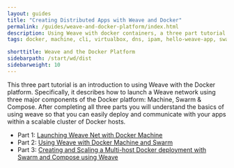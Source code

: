 ```yaml
---
layout: guides
title: "Creating Distributed Apps with Weave and Docker"
permalink: /guides/weave-and-docker-platform/index.html
description: Using Weave with docker containers, a three part tutorial
tags: docker, machine, cli, virtualbox, dns, ipam, hello-weave-app, swarm, compose, proxy, python, flask, redis

shorttitle: Weave and the Docker Platform
sidebarpath: /start/wd/dist
sidebarweight: 10
---
```


This three part tutorial is an introduction to using Weave with the Docker platform. 
Specifically, it describes how to launch a Weave network using three major components of the Docker platform: Machine, Swarm &amp; Compose. After completing all three parts
you will understand the basics of using weave so that you can easily deploy and communicate with your apps within a scalable cluster of Docker hosts. 


  *  Part 1: [Launching Weave Net with Docker Machine][ch1]
  *  Part 2: [Using Weave with Docker Machine and Swarm][ch2]
  *  Part 3: [Creating and Scaling a Multi-host Docker deployment with Swarm and Compose using Weave][ch3]


[ch1]: /guides/weave-and-docker-platform/weavenetwork.html
[ch2]: /guides/weave-and-docker-platform/using-weave-with-machine-and-swarm.html
[ch3]: /guides/weave-and-docker-platform/compose-scalable-swarm-cluster-with-weave.html